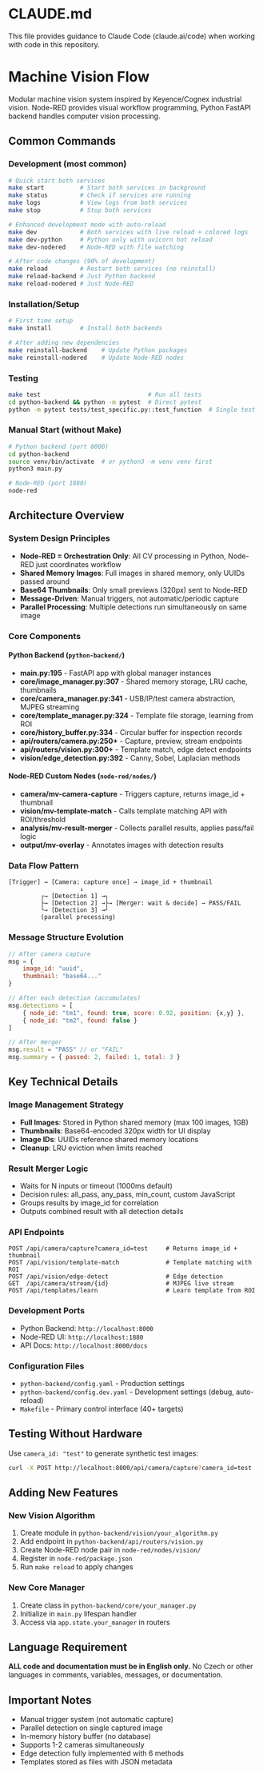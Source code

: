 # CLAUDE.md

This file provides guidance to Claude Code (claude.ai/code) when working with code in this repository.

# Machine Vision Flow

Modular machine vision system inspired by Keyence/Cognex industrial vision. Node-RED provides visual workflow programming, Python FastAPI backend handles computer vision processing.

## Common Commands

### Development (most common)
```bash
# Quick start both services
make start          # Start both services in background
make status         # Check if services are running
make logs           # View logs from both services
make stop           # Stop both services

# Enhanced development mode with auto-reload
make dev            # Both services with live reload + colored logs
make dev-python     # Python only with uvicorn hot reload
make dev-nodered    # Node-RED with file watching

# After code changes (90% of development)
make reload         # Restart both services (no reinstall)
make reload-backend # Just Python backend
make reload-nodered # Just Node-RED
```

### Installation/Setup
```bash
# First time setup
make install        # Install both backends

# After adding new dependencies
make reinstall-backend    # Update Python packages
make reinstall-nodered    # Update Node-RED nodes
```

### Testing
```bash
make test                              # Run all tests
cd python-backend && python -m pytest  # Direct pytest
python -m pytest tests/test_specific.py::test_function  # Single test
```

### Manual Start (without Make)
```bash
# Python backend (port 8000)
cd python-backend
source venv/bin/activate  # or python3 -m venv venv first
python3 main.py

# Node-RED (port 1880)
node-red
```

## Architecture Overview

### System Design Principles
- **Node-RED = Orchestration Only**: All CV processing in Python, Node-RED just coordinates workflow
- **Shared Memory Images**: Full images in shared memory, only UUIDs passed around
- **Base64 Thumbnails**: Only small previews (320px) sent to Node-RED
- **Message-Driven**: Manual triggers, not automatic/periodic capture
- **Parallel Processing**: Multiple detections run simultaneously on same image

### Core Components

#### Python Backend (`python-backend/`)
- **main.py:195** - FastAPI app with global manager instances
- **core/image_manager.py:307** - Shared memory storage, LRU cache, thumbnails
- **core/camera_manager.py:341** - USB/IP/test camera abstraction, MJPEG streaming
- **core/template_manager.py:324** - Template file storage, learning from ROI
- **core/history_buffer.py:334** - Circular buffer for inspection records
- **api/routers/camera.py:250+** - Capture, preview, stream endpoints
- **api/routers/vision.py:300+** - Template match, edge detect endpoints
- **vision/edge_detection.py:392** - Canny, Sobel, Laplacian methods

#### Node-RED Custom Nodes (`node-red/nodes/`)
- **camera/mv-camera-capture** - Triggers capture, returns image_id + thumbnail
- **vision/mv-template-match** - Calls template matching API with ROI/threshold
- **analysis/mv-result-merger** - Collects parallel results, applies pass/fail logic
- **output/mv-overlay** - Annotates images with detection results

### Data Flow Pattern
```
[Trigger] → [Camera: capture once] → image_id + thumbnail
                    ↓
         ┌→ [Detection 1] →┐
         ├→ [Detection 2] →├→ [Merger: wait & decide] → PASS/FAIL
         └→ [Detection 3] →┘
         (parallel processing)
```

### Message Structure Evolution
```javascript
// After camera capture
msg = {
    image_id: "uuid",
    thumbnail: "base64..."
}

// After each detection (accumulates)
msg.detections = [
    { node_id: "tm1", found: true, score: 0.92, position: {x,y} },
    { node_id: "tm2", found: false }
]

// After merger
msg.result = "PASS" // or "FAIL"
msg.summary = { passed: 2, failed: 1, total: 3 }
```

## Key Technical Details

### Image Management Strategy
- **Full Images**: Stored in Python shared memory (max 100 images, 1GB)
- **Thumbnails**: Base64-encoded 320px width for UI display
- **Image IDs**: UUIDs reference shared memory locations
- **Cleanup**: LRU eviction when limits reached

### Result Merger Logic
- Waits for N inputs or timeout (1000ms default)
- Decision rules: all_pass, any_pass, min_count, custom JavaScript
- Groups results by image_id for correlation
- Outputs combined result with all detection details

### API Endpoints
```
POST /api/camera/capture?camera_id=test     # Returns image_id + thumbnail
POST /api/vision/template-match             # Template matching with ROI
POST /api/vision/edge-detect                # Edge detection
GET  /api/camera/stream/{id}                # MJPEG live stream
POST /api/templates/learn                   # Learn template from ROI
```

### Development Ports
- Python Backend: `http://localhost:8000`
- Node-RED UI: `http://localhost:1880`
- API Docs: `http://localhost:8000/docs`

### Configuration Files
- `python-backend/config.yaml` - Production settings
- `python-backend/config.dev.yaml` - Development settings (debug, auto-reload)
- `Makefile` - Primary control interface (40+ targets)

## Testing Without Hardware

Use `camera_id: "test"` to generate synthetic test images:
```bash
curl -X POST http://localhost:8000/api/camera/capture?camera_id=test
```

## Adding New Features

### New Vision Algorithm
1. Create module in `python-backend/vision/your_algorithm.py`
2. Add endpoint in `python-backend/api/routers/vision.py`
3. Create Node-RED node pair in `node-red/nodes/vision/`
4. Register in `node-red/package.json`
5. Run `make reload` to apply changes

### New Core Manager
1. Create class in `python-backend/core/your_manager.py`
2. Initialize in `main.py` lifespan handler
3. Access via `app.state.your_manager` in routers

## Language Requirement
**ALL code and documentation must be in English only.** No Czech or other languages in comments, variables, messages, or documentation.

## Important Notes
- Manual trigger system (not automatic capture)
- Parallel detection on single captured image
- In-memory history buffer (no database)
- Supports 1-2 cameras simultaneously
- Edge detection fully implemented with 6 methods
- Templates stored as files with JSON metadata